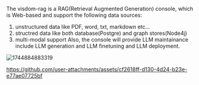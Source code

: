 The visdom-rag is a RAG(Retrieval Augmented Generation) console, which is Web-based and support the following data sources:
1. unstructured data like PDF, word, txt, markdown etc...
2. structred data like both database(Postgre) and graph stores(Node4j)
3. multi-modal support
Also, the console will provide LLM maintainance include LLM generation and LLM finetuning and LLM deployment.


![1744884883319](https://github.com/user-attachments/assets/24f0e500-adf4-42e5-b3d7-708995726daa)




https://github.com/user-attachments/assets/cf2618ff-d130-4d24-b23e-e77ae07725bf

